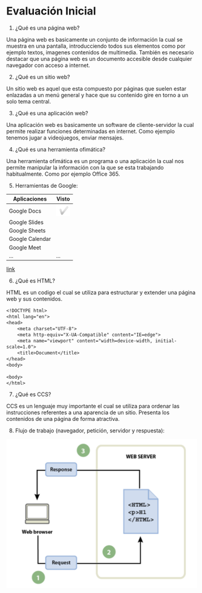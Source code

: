 # Evaluación Inicial

1. ¿Qué es una página web?

Una página web es basicamente un conjunto de información la cual se muestra en una pantalla, introducciendo todos sus elementos como por ejemplo textos, imagenes contenidos de multimedia. También es necesario destacar que una página web es un documento accesible desde cualquier navegador con acceso a internet.

2. ¿Qué es un sitio web?

Un sitio web es aquel que esta compuesto por páginas que suelen estar enlazadas a un menú general y hace que su contenido gire en torno a un solo tema central.

3. ¿Qué es una aplicación web?

Una aplicación web es basicamente un software de cliente-servidor la cual permite realizar funciones determinadas en internet. Como ejemplo tenemos jugar a videojuegos, enviar mensajes.

4. ¿Qué es una herramienta ofimática?

Una herramienta ofimática es un programa o una aplicación la cual nos permite manipular la información con la que se esta trabajando habitualmente. Como por ejemplo Office 365.

5. Herramientas de Google:

| Aplicaciones  | Visto  |
|----------|----------|
|Google Docs| ![Tick](https://github.com/paulamoreno27/SMX2-M8UF1A2-Evaluaci-n-inicial-MorenoLe-nPaula/blob/main/captura%20punto%205.png?raw=true "Tick") |
|Google Slides|
|Google Sheets|
|Google Calendar|
|Google Meet|
|...|...|

[link](https://www.google.com/intl/es-419/chrome/browser-tools/ "Herramientas de Google")

6. ¿Qué es HTML?

HTML es un codigo el cual se utiliza para estructurar y  extender una página web y sus contenidos.

```
<!DOCTYPE html>
<html lang="en">
<head>
    <meta charset="UTF-8">
    <meta http-equiv="X-UA-Compatible" content="IE=edge">
    <meta name="viewport" content="width=device-width, initial-scale=1.0">
    <title>Document</title>
</head>
<body>

<body>
</html>
```

7. ¿Qué es CCS?

CCS es un lenguaje muy importante el cual se utiliza para ordenar las instrucciones referentes a una aparencia de un sitio. Presenta los contenidos de una página de forma atractiva.

8. Flujo de trabajo (navegador, petición, servidor y respuesta):

![Imagen flujo de trabajo](https://github.com/paulamoreno27/SMX2-M8UF1A2-Evaluaci-n-inicial-MorenoLe-nPaula/blob/main/captura%20punto%208.png "Imagen flujo de trabajo")